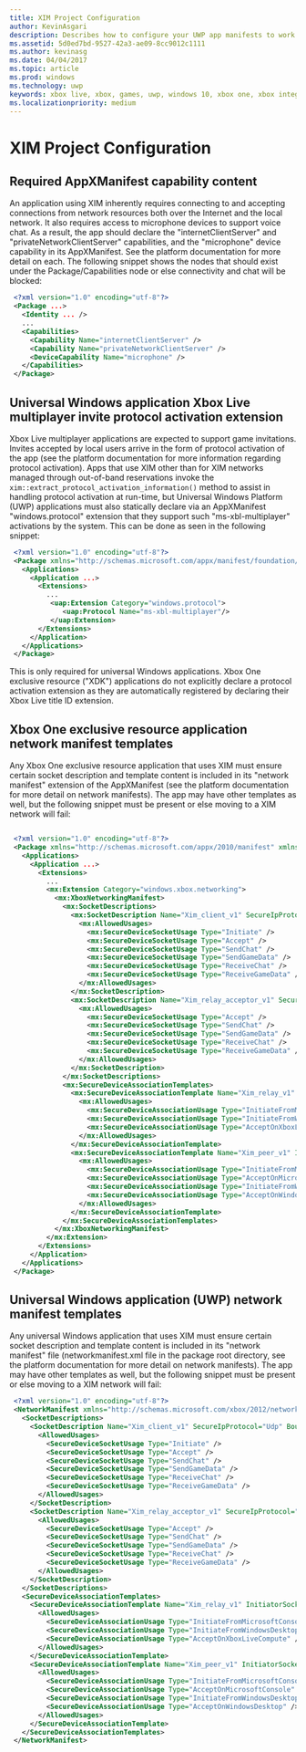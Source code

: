 ```yaml
---
title: XIM Project Configuration
author: KevinAsgari
description: Describes how to configure your UWP app manifests to work with Xbox Integrated Multiplayer (XIM).
ms.assetid: 5d0ed7bd-9527-42a3-ae09-8cc9012c1111
ms.author: kevinasg
ms.date: 04/04/2017
ms.topic: article
ms.prod: windows
ms.technology: uwp
keywords: xbox live, xbox, games, uwp, windows 10, xbox one, xbox integrated multiplayer, manifest
ms.localizationpriority: medium
---
```


# XIM Project Configuration

## Required AppXManifest capability content

An application using XIM inherently requires connecting to and accepting connections from network resources both over the Internet and the local network. It also requires access to microphone devices to support voice chat. As a result, the app should declare the "internetClientServer" and "privateNetworkClientServer" capabilities, and the "microphone" device capability in its AppXManifest. See the platform documentation for more detail on each. The following snippet shows the nodes that should exist under the Package/Capabilities node or else connectivity and chat will be blocked:

```xml
 <?xml version="1.0" encoding="utf-8"?>
 <Package ...>
   <Identity ... />
   ...
   <Capabilities>
     <Capability Name="internetClientServer" />
     <Capability Name="privateNetworkClientServer" />
     <DeviceCapability Name="microphone" />
   </Capabilities>
 </Package>
```

## Universal Windows application Xbox Live multiplayer invite protocol activation extension

Xbox Live multiplayer applications are expected to support game invitations. Invites accepted by local users arrive in the form of protocol activation of the app (see the platform documentation for more information regarding protocol activation). Apps that use XIM other than for XIM networks managed through out-of-band reservations invoke the `xim::extract_protocol_activation_information()` method to assist in handling protocol activation at run-time, but Universal Windows Platform (UWP) applications must also statically declare via an AppXManifest "windows.protocol" extension that they support such "ms-xbl-multiplayer" activations by the system. This can be done as seen in the following snippet:

```xml
 <?xml version="1.0" encoding="utf-8"?>
 <Package xmlns="http://schemas.microsoft.com/appx/manifest/foundation/windows10" xmlns:uap="http://schemas.microsoft.com/appx/manifest/uap/windows10" IgnorableNamespaces="uap">
   <Applications>
     <Application ...>
       <Extensions>
         ...
          <uap:Extension Category="windows.protocol">
             <uap:Protocol Name="ms-xbl-multiplayer"/>
          </uap:Extension>
       </Extensions>
     </Application>
   </Applications>
 </Package>
```

This is only required for universal Windows applications. Xbox One exclusive resource ("XDK") applications do not explicitly declare a protocol activation extension as they are automatically registered by declaring their Xbox Live title ID extension.

## Xbox One exclusive resource application network manifest templates

Any Xbox One exclusive resource application that uses XIM must ensure certain socket description and template content is included in its "network manifest" extension of the AppXManifest (see the platform documentation for more detail on network manifests). The app may have other templates as well, but the following snippet must be present or else moving to a XIM network will fail:

```xml

 <?xml version="1.0" encoding="utf-8"?>
 <Package xmlns="http://schemas.microsoft.com/appx/2010/manifest" xmlns:mx="http://schemas.microsoft.com/appx/2013/xbox/manifest" IgnorableNamespaces="mx">
   <Applications>
     <Application ...>
       <Extensions>
         ...
         <mx:Extension Category="windows.xbox.networking">
           <mx:XboxNetworkingManifest>
             <mx:SocketDescriptions>
               <mx:SocketDescription Name="Xim_client_v1" SecureIpProtocol="Udp" BoundPort="17181-17183">
                 <mx:AllowedUsages>
                   <mx:SecureDeviceSocketUsage Type="Initiate" />
                   <mx:SecureDeviceSocketUsage Type="Accept" />
                   <mx:SecureDeviceSocketUsage Type="SendChat" />
                   <mx:SecureDeviceSocketUsage Type="SendGameData" />
                   <mx:SecureDeviceSocketUsage Type="ReceiveChat" />
                   <mx:SecureDeviceSocketUsage Type="ReceiveGameData" />
                 </mx:AllowedUsages>
               </mx:SocketDescription>
               <mx:SocketDescription Name="Xim_relay_acceptor_v1" SecureIpProtocol="Udp" BoundPort="17191-17390">
                 <mx:AllowedUsages>
                   <mx:SecureDeviceSocketUsage Type="Accept" />
                   <mx:SecureDeviceSocketUsage Type="SendChat" />
                   <mx:SecureDeviceSocketUsage Type="SendGameData" />
                   <mx:SecureDeviceSocketUsage Type="ReceiveChat" />
                   <mx:SecureDeviceSocketUsage Type="ReceiveGameData" />
                 </mx:AllowedUsages>
               </mx:SocketDescription>
             </mx:SocketDescriptions>
             <mx:SecureDeviceAssociationTemplates>
               <mx:SecureDeviceAssociationTemplate Name="Xim_relay_v1" InitiatorSocketDescription="Xim_client_v1" AcceptorSocketDescription="Xim_relay_acceptor_v1" MultiplayerSessionRequirement="Required">
                 <mx:AllowedUsages>
                   <mx:SecureDeviceAssociationUsage Type="InitiateFromMicrosoftConsole" />
                   <mx:SecureDeviceAssociationUsage Type="InitiateFromWindowsDesktop" />
                   <mx:SecureDeviceAssociationUsage Type="AcceptOnXboxLiveCompute" />
                 </mx:AllowedUsages>
               </mx:SecureDeviceAssociationTemplate>
               <mx:SecureDeviceAssociationTemplate Name="Xim_peer_v1" InitiatorSocketDescription="Xim_client_v1" AcceptorSocketDescription="Xim_client_v1" MultiplayerSessionRequirement="Required">
                 <mx:AllowedUsages>
                   <mx:SecureDeviceAssociationUsage Type="InitiateFromMicrosoftConsole" />
                   <mx:SecureDeviceAssociationUsage Type="AcceptOnMicrosoftConsole" />
                   <mx:SecureDeviceAssociationUsage Type="InitiateFromWindowsDesktop" />
                   <mx:SecureDeviceAssociationUsage Type="AcceptOnWindowsDesktop" />
                 </mx:AllowedUsages>
               </mx:SecureDeviceAssociationTemplate>
             </mx:SecureDeviceAssociationTemplates>
           </mx:XboxNetworkingManifest>
         </mx:Extension>
       </Extensions>
     </Application>
   </Applications>
 </Package>
```

## Universal Windows application (UWP) network manifest templates

Any universal Windows application that uses XIM must ensure certain socket description and template content is included in its "network manifest" file (networkmanifest.xml file in the package root directory, see the platform documentation for more detail on network manifests). The app may have other templates as well, but the following snippet must be present or else moving to a XIM network will fail:

```xml
 <?xml version="1.0" encoding="utf-8"?>
 <NetworkManifest xmlns="http://schemas.microsoft.com/xbox/2012/networkmanifest">
   <SocketDescriptions>
     <SocketDescription Name="Xim_client_v1" SecureIpProtocol="Udp" BoundPort="17181-17183">
       <AllowedUsages>
         <SecureDeviceSocketUsage Type="Initiate" />
         <SecureDeviceSocketUsage Type="Accept" />
         <SecureDeviceSocketUsage Type="SendChat" />
         <SecureDeviceSocketUsage Type="SendGameData" />
         <SecureDeviceSocketUsage Type="ReceiveChat" />
         <SecureDeviceSocketUsage Type="ReceiveGameData" />
       </AllowedUsages>
     </SocketDescription>
     <SocketDescription Name="Xim_relay_acceptor_v1" SecureIpProtocol="Udp" BoundPort="17191-17390">
       <AllowedUsages>
         <SecureDeviceSocketUsage Type="Accept" />
         <SecureDeviceSocketUsage Type="SendChat" />
         <SecureDeviceSocketUsage Type="SendGameData" />
         <SecureDeviceSocketUsage Type="ReceiveChat" />
         <SecureDeviceSocketUsage Type="ReceiveGameData" />
       </AllowedUsages>
     </SocketDescription>
   </SocketDescriptions>
   <SecureDeviceAssociationTemplates>
     <SecureDeviceAssociationTemplate Name="Xim_relay_v1" InitiatorSocketDescription="Xim_client_v1" AcceptorSocketDescription="Xim_relay_acceptor_v1" MultiplayerSessionRequirement="Required">
       <AllowedUsages>
         <SecureDeviceAssociationUsage Type="InitiateFromMicrosoftConsole" />
         <SecureDeviceAssociationUsage Type="InitiateFromWindowsDesktop" />
         <SecureDeviceAssociationUsage Type="AcceptOnXboxLiveCompute" />
       </AllowedUsages>
     </SecureDeviceAssociationTemplate>
     <SecureDeviceAssociationTemplate Name="Xim_peer_v1" InitiatorSocketDescription="Xim_client_v1" AcceptorSocketDescription="Xim_client_v1" MultiplayerSessionRequirement="Required">
       <AllowedUsages>
         <SecureDeviceAssociationUsage Type="InitiateFromMicrosoftConsole" />
         <SecureDeviceAssociationUsage Type="AcceptOnMicrosoftConsole" />
         <SecureDeviceAssociationUsage Type="InitiateFromWindowsDesktop" />
         <SecureDeviceAssociationUsage Type="AcceptOnWindowsDesktop" />
       </AllowedUsages>
     </SecureDeviceAssociationTemplate>
   </SecureDeviceAssociationTemplates>
 </NetworkManifest>
```
